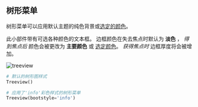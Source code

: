 ## 树形菜单

树形菜单可以应用默认主题的纯色背景或[选定的颜色](index.zh.md#颜色)。

此小部件带有可选各种颜色的文本框。
边框颜色在失去焦点时默认为 __淡色__ ， _得到焦点后_ 颜色会被更改为 **主要颜色** 或 [选定颜色](index.zh.md#颜色)。
_获得焦点时_ 边框厚度将会被增加。

![treeview](../assets/widget-styles/treeview.gif)

```python
# 默认的树形图样式
Treeview()

# 应用了'info'彩色样式的树形菜单
Treeview(bootstyle='info')
```


